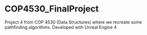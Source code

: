 # COP4530_FinalProject

Project 4 from COP 4530 (Data Structures) where we recreate some pathfinding algorithms.
Developed with Unreal Engine 4
